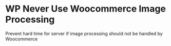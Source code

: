 # WP Never Use Woocommerce Image Processing

Prevent hard time for server if image processing should not be handled by Woocommerce
